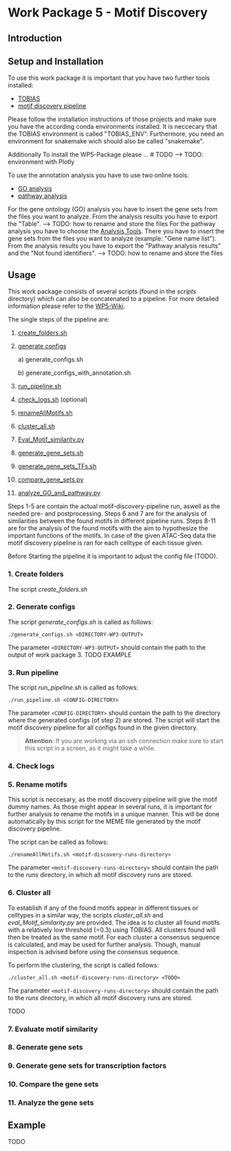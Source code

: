 # Work Package 5 - Motif Discovery

## Introduction

## Setup and Installation
To use this work package it is important that you have two further tools installed:
* [TOBIAS](https://github.com/loosolab/TOBIAS)
* [motif discovery pipeline](https://github.com/loosolab/motif-discovery-pipeline)

Please follow the installation instructions of those projects and make sure you have the according conda environments installed. It is neccecary that the TOBIAS environment is called "TOBIAS_ENV". 
Furthermore, you need an environment for snakemake wich should also be called "snakemake".

Additionally 
To install the WP5-Package please ... # TODO
--> TODO: environment with Plotly

To use the annotation analysis you have to use two online tools:
* [GO analysis](http://www.pantherdb.org)
* [pathway analysis](https://reactome.org)

For the gene ontology (GO) analysis you have to insert the gene sets from the files you want to analyze. From the analysis results you have to export the "Table". --> TODO: how to rename and store the files
For the pathway analysis you have to choose the [Analysis Tools](https://reactome.org/PathwayBrowser/#TOOL=AT). There you have to insert the gene sets from the files you want to analyze (example: "Gene name list"). From the analysis results you have to export the "Pathway analysis results" and the "Not found identifiers". --> TODO: how to rename and store the files

## Usage
This work package consists of several scripts (found in the *scripts* directory) which can also be concatenated to a pipeline. For more detailed information please refer to the [WP5-Wiki](https://github.com/loosolab/Datenanalyse-2021/wiki/WP5).

The single steps of the pipeline are:
1. [create_folders.sh](#1-create-folders)
2. [generate configs](#2-generate-configs)

    a) generate_configs.sh
        
    b) generate_configs_with_annotation.sh
    
3. [run_pipeline.sh](#3-run-pipeline)
4. [check_logs.sh](#4-check-logs) (optional)
5. [renameAllMotifs.sh](#5-rename-motifs)
6. [cluster_all.sh](#6-cluster-all)
7. [Eval_Motif_similarity.py](#7-evaluate-motif-similarity)
8. [generate_gene_sets.sh](#8-generate-gene-sets)
9. [generate_gene_sets_TFs.sh](#9-generate-gene-sets-for-transcription-factors)
10. [compare_gene_sets.py](#10-compare-the-gene-sets)
11. [analyze_GO_and_pathway.py](#11-analyze-the-gene-sets)

Steps 1-5 are contain the actual motif-discovery-pipeline run, aswell as the needed pre- and postprocessing.
Steps 6 and 7 are for the analysis of similarities between the found motifs in different pipeline runs.
Steps 8-11 are for the analysis of the found motifs with the aim to hypothesize the important functions of the motifs.
In case of the given ATAC-Seq data the motif discovery pipeline is ran for each celltype of each tissue given.

Before Starting the pipeline it is important to adjust the config file (TODO).


### 1. Create folders
The script *create_folders.sh* 

### 2. Generate configs
The script *generate_configs.sh* is called as follows:

```
./generate_configs.sh <DIRECTORY-WP3-OUTPUT>
```
The parameter `<DIRECTORY-WP3-OUTPUT>` should contain the path to the output of work package 3. 
TODO EXAMPLE

### 3. Run pipeline
The script *run_pipeline.sh* is called as follows:

```
./run_pipeline.sh <CONFIG-DIRECTORY>
```
The parameter `<CONFIG-DIRECTORY>` should contain the path to the directory where the generated configs (of step 2) are stored.
The script will start the motif discovery pipeline for all configs found in the given directory. 
> **Attention**: If you are working via an ssh connection make sure to start this script in a screen, as it might take a while.

### 4. Check logs
### 5. Rename motifs
This script is neccesary, as the motif discovery pipeline will give the motif dummy names. 
As those might appear in several runs, it is important for further analysis to rename the motifs in a unique manner.
This will be done automatically by this script for the MEME file generated by the motif discovery pipeline.

The script can be called as follows:

```
./renameAllMotifs.sh <motif-discovery-runs-directory>
```
The parameter `<motif-discovery-runs-directory>` should contain the path to the *runs* directory,
in which all motif discovery runs are stored.

### 6. Cluster all
To establish if any of the found motifs appear in different tissues or celltypes in a similar way, the scripts *cluster_all.sh* and 
*eval_Motif_similarity.py* are provided. 
The idea is to cluster all found motifs with a relatively low threshold (=0.3) using TOBIAS. All clusters found will then be treated as the same motif.
For each cluster a consensus sequence is calculated, and may be used for further analysis. Though, manual inspection is advised before using the consensus sequence.

To perform the clustering, the script is called follows:
```
./cluster_all.sh <motif-discovery-runs-directory> <TODO> 
```
The parameter `<motif-discovery-runs-directory>` should contain the path to the *runs* directory,
in which all motif discovery runs are stored. 

TODO
### 7. Evaluate motif similarity

### 8. Generate gene sets

### 9. Generate gene sets for transcription factors

### 10. Compare the gene sets

### 11. Analyze the gene sets

## Example
TODO
